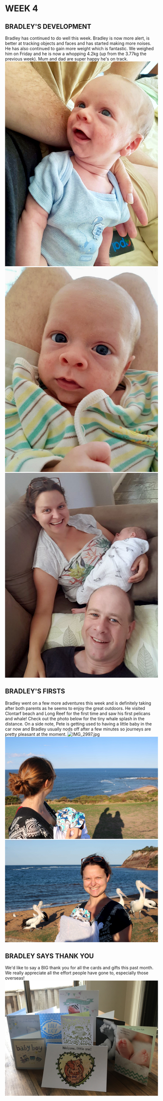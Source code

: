 # WEEK 4
## BRADLEY'S DEVELOPMENT
Bradley has continued to do well this week. Bradley is now more alert, is better at tracking objects and faces and has started making more noises. He has also continued to gain more weight which is fantastic. We weighed him on Friday and he is now a whopping 4.2kg (up from the 3.77kg the previous week). Mum and dad are super happy he's on track. 
![IMG_2958.jpg](IMG_2958.jpg "IMG_2958.jpg")
![IMG_2971.jpg](IMG_2971.jpg "IMG_2971.jpg")
![IMG_2976.jpg](IMG_2976.jpg "IMG_2976.jpg")
## BRADLEY'S FIRSTS
Bradley went on a few more adventures this week and is definitely taking after both parents as he seems to enjoy the great outdoors. He visited Clontarf beach and Long Reef for the first time and saw his first pelicans and whale! Check out the photo below for the tiny whale splash in the distance. On a side note, Pete is getting used to having a little baby in the car now and Bradley usually nods off after a few minutes so journeys are pretty pleasant at the moment. 
![IMG_2997.jpg](IMG_2997.jpg "IMG_2997.jpg")
![IMG_2367.jpg](IMG_2367.jpg "IMG_2367.jpg")
![IMG_2376.jpg](IMG_2376.jpg "IMG_2376.jpg")
## BRADLEY SAYS THANK YOU
We'd like to say a BIG thank you for all the cards and gifts this past month. We really appreciate all the effort people have gone to, especially those overseas! 
![IMG_3085.jpg](IMG_3085.jpg "IMG_3085.jpg")
